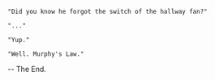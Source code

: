     "Did you know he forgot the switch of the hallway fan?"

    "..."

    "Yup."

    "Well. Murphy's Law."

-- The End.

